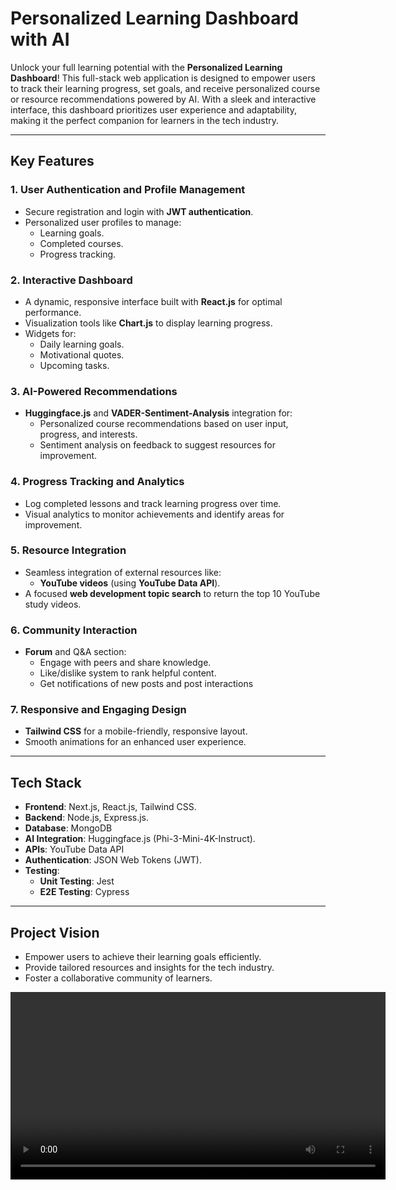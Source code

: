 # **Personalized Learning Dashboard with AI**

Unlock your full learning potential with the **Personalized Learning Dashboard**! This full-stack web application is designed to empower users to track their learning progress, set goals, and receive personalized course or resource recommendations powered by AI. With a sleek and interactive interface, this dashboard prioritizes user experience and adaptability, making it the perfect companion for learners in the tech industry.

---

## **Key Features**

### 1. **User Authentication and Profile Management**
- Secure registration and login with **JWT authentication**.
- Personalized user profiles to manage:
  - Learning goals.
  - Completed courses.
  - Progress tracking.

### 2. **Interactive Dashboard**
- A dynamic, responsive interface built with **React.js** for optimal performance.
- Visualization tools like **Chart.js** to display learning progress.
- Widgets for:
  - Daily learning goals.
  - Motivational quotes.
  - Upcoming tasks.

### 3. **AI-Powered Recommendations**
- **Huggingface.js** and **VADER-Sentiment-Analysis** integration for:
  - Personalized course recommendations based on user input, progress, and interests.
  - Sentiment analysis on feedback to suggest resources for improvement.

### 4. **Progress Tracking and Analytics**
- Log completed lessons and track learning progress over time.
- Visual analytics to monitor achievements and identify areas for improvement.

### 5. **Resource Integration**
- Seamless integration of external resources like:
  - **YouTube videos** (using **YouTube Data API**).
- A focused **web development topic search** to return the top 10 YouTube study videos.

### 6. **Community Interaction**
- **Forum** and Q&A section:
  - Engage with peers and share knowledge.
  - Like/dislike system to rank helpful content.
  - Get notifications of new posts and post interactions

### 7. **Responsive and Engaging Design**
- **Tailwind CSS** for a mobile-friendly, responsive layout.
- Smooth animations for an enhanced user experience.

---

## **Tech Stack**
- **Frontend**: Next.js, React.js, Tailwind CSS.
- **Backend**: Node.js, Express.js.
- **Database**: MongoDB 
- **AI Integration**: Huggingface.js (Phi-3-Mini-4K-Instruct). 
- **APIs**: YouTube Data API
- **Authentication**: JSON Web Tokens (JWT).
- **Testing**: 
  - **Unit Testing**: Jest
  - **E2E Testing**: Cypress

---

## **Project Vision**
- Empower users to achieve their learning goals efficiently.
- Provide tailored resources and insights for the tech industry.
- Foster a collaborative community of learners.

<video src="video.mp4" controls width="600"></video>